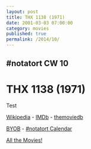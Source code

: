```yaml
---
layout: post
title: THX 1138 (1971)
date: 2001-03-03 07:00:00
category: movies
published: true
permalink: /2014/10/
---
```


## \#notatort CW 10
# THX 1138 \(1971\)

Test

[Wikipedia](http://en.wikipedia.org/wiki/THX_1138) - [IMDb](http://www.imdb.com/title/tt0066434/) - [themoviedb](http://www.imdb.com/title/tt0066434/)

<a href="http://en.wikipedia.org/wiki/BYOB_(beverage)">BYOB</a> - <a href="webcal://p09-calendarws.icloud.com/ca/subscribe/1/njhFKcFiNF5cQxQ-plsJccGfbuvf1pXvgKeMqimgE4ZFRgZps-DrReteg83YbLJaRhjuvwVD1DJ3eqmzmueLudNx8k_GF1p4khyUtrXpRxo">#notatort Calendar</a>

[All the Movies!](http://notatort.com/allthemovies/)

<!--include jquery & backstretch-->

<script type="text/javascript" src="https://ajax.googleapis.com/ajax/libs/jquery/1.7.2/jquery.min.js"></script>

<script type="text/javascript" src="http://notatort.com/jquery.backstretch.min.js"></script>

<script type="text/javascript">

$(function(){

     $(window).resize(function(){
     
         if($(this).width() >= 767){
         
             $.backstretch("http://notatort.com/bg1410.jpg", {speed: 150});
             
         }
         
      })
      
      .resize();//trigger resize on page load
      
});

</script>